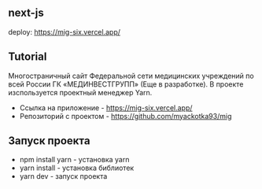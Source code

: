## next-js

deploy: https://mig-six.vercel.app/

## Tutorial

Многостраничный сайт Федеральной сети медицинских учреждений по всей России ГК «МЕДИНВЕСТГРУПП» (Еще в разработке).
В проекте изспользуется проектный менеджер Yarn.

- Ссылка на приложение - https://mig-six.vercel.app/
- Репозиторий с проектом - https://github.com/myackotka93/mig

## Запуск проекта

- npm install yarn - установка yarn
- yarn install - установка библиотек
- yarn dev - запуск проекта
